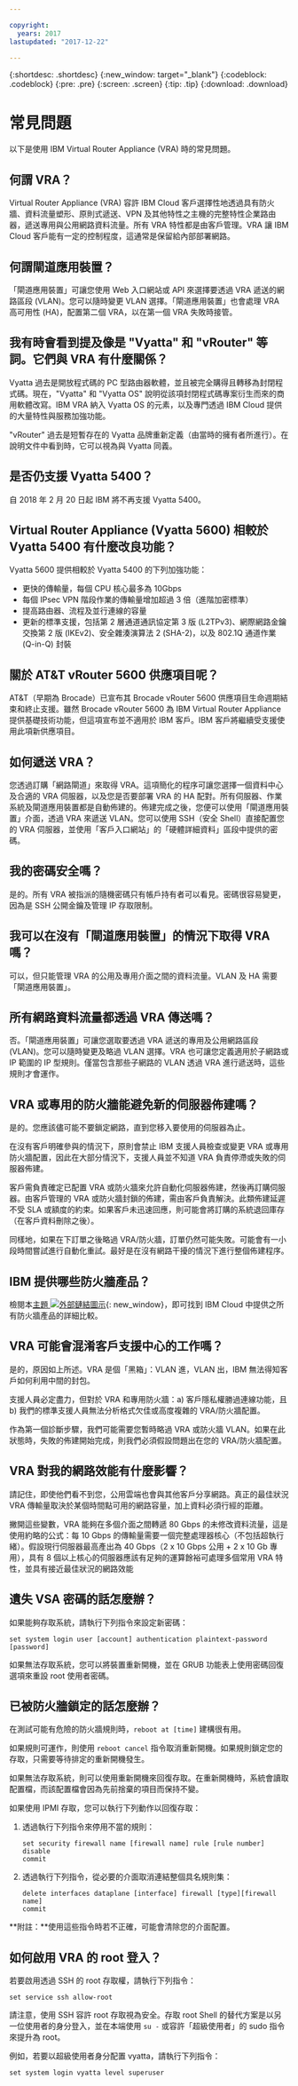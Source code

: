 ```yaml
---

copyright:
  years: 2017
lastupdated: "2017-12-22"

---
```


{:shortdesc: .shortdesc}
{:new_window: target="_blank"}
{:codeblock: .codeblock}
{:pre: .pre}
{:screen: .screen}
{:tip: .tip}
{:download: .download}

# 常見問題
以下是使用 IBM Virtual Router Appliance (VRA) 時的常見問題。

## 何謂 VRA？ 
Virtual Router Appliance (VRA) 容許 IBM Cloud 客戶選擇性地透過具有防火牆、資料流量塑形、原則式遞送、VPN 及其他特性之主機的完整特性企業路由器，遞送專用與公用網路資料流量。所有 VRA 特性都是由客戶管理。VRA 讓 IBM Cloud 客戶能有一定的控制程度，這通常是保留給內部部署網路。

## 何謂閘道應用裝置？ 
「閘道應用裝置」可讓您使用 Web 入口網站或 API 來選擇要透過 VRA 遞送的網路區段 (VLAN)。您可以隨時變更 VLAN 選擇。「閘道應用裝置」也會處理 VRA 高可用性 (HA)，配置第二個 VRA，以在第一個 VRA 失敗時接管。

## 我有時會看到提及像是 "Vyatta" 和 "vRouter" 等詞。它們與 VRA 有什麼關係？
Vyatta 過去是開放程式碼的 PC 型路由器軟體，並且被完全購得且轉移為封閉程式碼。現在，"Vyatta" 和 "Vyatta OS" 說明從該項封閉程式碼專案衍生而來的商用軟體改寫。IBM VRA 納入 Vyatta OS 的元素，以及專門透過 IBM Cloud 提供的大量特性與服務加強功能。

"vRouter" 過去是短暫存在的 Vyatta 品牌重新定義（由當時的擁有者所進行）。在說明文件中看到時，它可以視為與 Vyatta 同義。

## 是否仍支援 Vyatta 5400？
自 2018 年 2 月 20 日起 IBM 將不再支援 Vyatta 5400。

## Virtual Router Appliance (Vyatta 5600) 相較於 Vyatta 5400 有什麼改良功能？
Vyatta 5600 提供相較於 Vyatta 5400 的下列加強功能：

- 更快的傳輸量，每個 CPU 核心最多為 10Gbps
- 每個 IPsec VPN 階段作業的傳輸量增加超過 3 倍（進階加密標準）
- 提高路由器、流程及並行連線的容量
- 更新的標準支援，包括第 2 層通道通訊協定第 3 版 (L2TPv3)、網際網路金鑰交換第 2 版 (IKEv2)、安全雜湊演算法 2 (SHA-2)，以及 802.1Q 通道作業 (Q-in-Q) 封裝

## 關於 AT&T vRouter 5600 供應項目呢？
AT&T（早期為 Brocade）已宣布其 Brocade vRouter 5600 供應項目生命週期結束和終止支援。雖然 Brocade vRouter 5600 為 IBM Virtual Router Appliance 提供基礎技術功能，但這項宣布並不適用於 IBM 客戶。IBM 客戶將繼續受支援使用此項新供應項目。

## 如何遞送 VRA？ 
您透過訂購「網路閘道」來取得 VRA。這項簡化的程序可讓您選擇一個資料中心及合適的 VRA 伺服器，以及您是否要部署 VRA 的 HA 配對。所有伺服器、作業系統及閘道應用裝置都是自動佈建的。佈建完成之後，您便可以使用「閘道應用裝置」介面，透過 VRA 來遞送 VLAN。您可以使用 SSH（安全 Shell）直接配置您的 VRA 伺服器，並使用「客戶入口網站」的「硬體詳細資料」區段中提供的密碼。

## 我的密碼安全嗎？ 
是的。所有 VRA 被指派的隨機密碼只有帳戶持有者可以看見。密碼很容易變更，因為是 SSH 公開金鑰及管理 IP 存取限制。

## 我可以在沒有「閘道應用裝置」的情況下取得 VRA 嗎？ 
可以，但只能管理 VRA 的公用及專用介面之間的資料流量。VLAN 及 HA 需要「閘道應用裝置」。

## 所有網路資料流量都透過 VRA 傳送嗎？ 
否。「閘道應用裝置」可讓您選取要透過 VRA 遞送的專用及公用網路區段 (VLAN)。您可以隨時變更及略過 VLAN 選擇。VRA 也可讓您定義適用於子網路或 IP 範圍的 IP 型規則。僅當包含那些子網路的 VLAN 透過 VRA 進行遞送時，這些規則才會運作。

## VRA 或專用的防火牆能避免新的伺服器佈建嗎？ 
是的。您應該儘可能不要鎖定網路，直到您移入要使用的伺服器為止。

在沒有客戶明確參與的情況下，原則會禁止 IBM 支援人員檢查或變更 VRA 或專用防火牆配置，因此在大部分情況下，支援人員並不知道 VRA 負責停滯或失敗的伺服器佈建。

客戶需負責確定已配置 VRA 或防火牆來允許自動化伺服器佈建，然後再訂購伺服器。由客戶管理的 VRA 或防火牆封鎖的佈建，需由客戶負責解決。此類佈建延遲不受 SLA 或額度的約束。如果客戶未迅速回應，則可能會將訂購的系統退回庫存（在客戶資料刪除之後）。

同樣地，如果在下訂單之後略過 VRA/防火牆，訂單仍然可能失敗。可能會有一小段時間嘗試進行自動化重試。最好是在沒有網路干擾的情況下進行整個佈建程序。

## IBM 提供哪些防火牆產品？
檢閱本[主題 ![外部鏈結圖示](../../icons/launch-glyph.svg "外部鏈結圖示")](https://console.bluemix.net/docs/infrastructure/fortigate-10g/explore-firewalls.html#explore-firewalls){: new_window}，即可找到 IBM Cloud 中提供之所有防火牆產品的詳細比較。 

## VRA 可能會混淆客戶支援中心的工作嗎？ 
是的，原因如上所述。VRA 是個「黑箱」：VLAN 進，VLAN 出，IBM 無法得知客戶如何利用中間的封包。

支援人員必定盡力，但對於 VRA 和專用防火牆：a) 客戶隱私權勝過連線功能，且 b) 我們的標準支援人員無法分析格式欠佳或高度複雜的 VRA/防火牆配置。

作為第一個診斷步驟，我們可能需要您暫時略過 VRA 或防火牆 VLAN。如果在此狀態時，失敗的佈建開始完成，則我們必須假設問題出在您的 VRA/防火牆配置。

## VRA 對我的網路效能有什麼影響？ 
請記住，即使他們看不到您，公用雲端也會與其他客戶分享網路。真正的最佳狀況 VRA 傳輸量取決於某個時間點可用的網路容量，加上資料必須行經的距離。

撇開這些變數，VRA 能夠在多個介面之間轉遞 80 Gbps 的未修改資料流量，這是使用約略的公式：每 10 Gbps 的傳輸量需要一個完整處理器核心（不包括超執行緒）。假設現行伺服器最高產出為 40 Gbps（2 x 10 Gbps 公用 + 2 x 10 Gb 專用），具有 8 個以上核心的伺服器應該有足夠的運算餘裕可處理多個常用 VRA 特性，並具有接近最佳狀況的網路效能

## 遺失 VSA 密碼的話怎麼辦？
如果能夠存取系統，請執行下列指令來設定新密碼：

```
set system login user [account] authentication plaintext-password [password]  
```

如果無法存取系統，您可以將裝置重新開機，並在 GRUB 功能表上使用密碼回復選項來重設 root 使用者密碼。

## 已被防火牆鎖定的話怎麼辦？
在測試可能有危險的防火牆規則時，`reboot at [time]` 建構很有用。

如果規則可運作，則使用 `reboot cancel` 指令取消重新開機。如果規則鎖定您的存取，只需要等待排定的重新開機發生。

如果無法存取系統，則可以使用重新開機來回復存取。在重新開機時，系統會讀取配置檔，而該配置檔會因為先前捨棄的項目而保持不變。

如果使用 IPMI 存取，您可以執行下列動作以回復存取：

1. 透過執行下列指令來停用不當的規則：

	```
	set security firewall name [firewall name] rule [rule number] disable
	commit
	```

2. 透過執行下列指令，從必要的介面取消連結整個具名規則集：

	```
	delete interfaces dataplane [interface] firewall [type][firewall name]
	commit
	```

**附註：**使用這些指令時若不正確，可能會清除您的介面配置。

## 如何啟用 VRA 的 root 登入？

若要啟用透過 SSH 的 root 存取權，請執行下列指令：

`set service ssh allow-root`

請注意，使用 SSH 容許 root 存取視為安全。存取 root Shell 的替代方案是以另一位使用者的身分登入，並在本端使用 `su -` 或容許「超級使用者」的 sudo 指令來提升為 root。 

例如，若要以超級使用者身分配置 vyatta，請執行下列指令：

`set system login vyatta level superuser`
